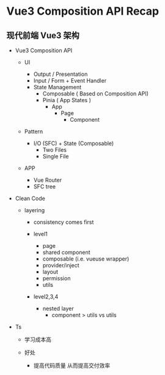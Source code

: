 # Vue3 Composition API Recap

## 现代前端 Vue3 架构

- Vue3 Composition API

  - UI

    - Output / Presentation
    - Input / Form + Event Handler
    - State Management
      - Composable ( Based on Composition API)
      - Pinia ( App States )
        - App
          - Page
            - Component

  - Pattern

    - I/O (SFC) + State (Composable)
      - Two Files
      - Single File

  - APP
    - Vue Router
    - SFC tree

- Clean Code

  - layering

    - consistency comes first

    - level1

      - page
      - shared component
      - composable (i.e. vueuse wrapper)
      - provider/inject
      - layout
      - permission
      - utils

    - level2,3,4
      - nested layer
        - component > utils vs utils

- Ts

  - 学习成本高

  - 好处
    - 提高代码质量 从而提高交付效率
